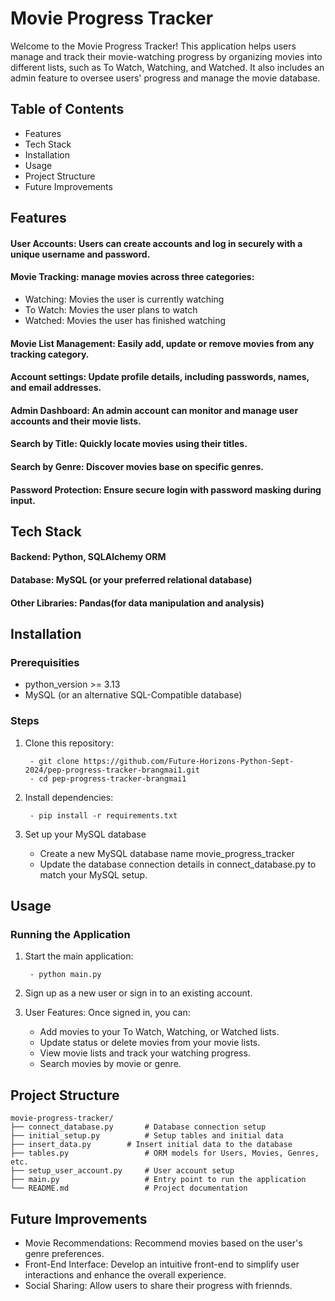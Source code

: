 # Movie Progress Tracker

Welcome to the Movie Progress Tracker! This application helps users manage and track their movie-watching progress by organizing movies into different lists, such as To Watch, Watching, and Watched. It also includes an admin feature to oversee users' progress and manage the movie database.

## Table of Contents
- Features
- Tech Stack
- Installation
- Usage
- Project Structure
- Future Improvements

## Features
#### User Accounts: Users can create accounts and log in securely with a unique username and password.
#### Movie Tracking: manage movies across three categories:
- Watching: Movies the user is currently watching
- To Watch: Movies the user plans to watch
- Watched: Movies the user has finished watching
#### Movie List Management: Easily add, update or remove movies from any tracking category.
#### Account settings: Update profile details, including passwords, names, and email addresses.
#### Admin Dashboard: An admin account can monitor and manage user accounts and their movie lists.
#### Search by Title: Quickly locate movies using their titles.
#### Search by Genre: Discover movies base on specific genres.
#### Password Protection: Ensure secure login with password masking during input.

## Tech Stack
#### Backend: Python, SQLAlchemy ORM
#### Database: MySQL (or your preferred relational database)
#### Other Libraries: Pandas(for data manipulation and analysis)

## Installation 
### Prerequisities
- python_version >= 3.13
- MySQL (or an alternative SQL-Compatible database)

### Steps 
1. Clone this repository:

		- git clone https://github.com/Future-Horizons-Python-Sept-2024/pep-progress-tracker-brangmai1.git
		- cd pep-progress-tracker-brangmai1

2. Install dependencies:

		- pip install -r requirements.txt
	
3. Set up your MySQL database
	- Create a new MySQL database name movie_progress_tracker
	- Update the database connection details in connect_database.py to match your MySQL setup.

## Usage 
### Running the Application
1. Start the main application:

   		- python main.py
   
2. Sign up as a new user or sign in to an existing account.
3. User Features: Once signed in, you can:
	- Add movies to your To Watch, Watching, or Watched lists.
	- Update status or delete movies from your movie lists.
	- View movie lists and track your watching progress.
	- Search movies by movie or genre.

## Project Structure

	movie-progress-tracker/
	├── connect_database.py       # Database connection setup
	├── initial_setup.py          # Setup tables and initial data
	├── insert_data.py	      # Insert initial data to the database
	├── tables.py                 # ORM models for Users, Movies, Genres, etc.
	├── setup_user_account.py     # User account setup                 
	├── main.py                   # Entry point to run the application
	└── README.md                 # Project documentation

## Future Improvements
- Movie Recommendations: Recommend movies based on the user's genre preferences. 
- Front-End Interface: Develop an intuitive front-end to simplify user interactions and enhance the overall experience. 
- Social Sharing: Allow users to share their progress with friennds.








